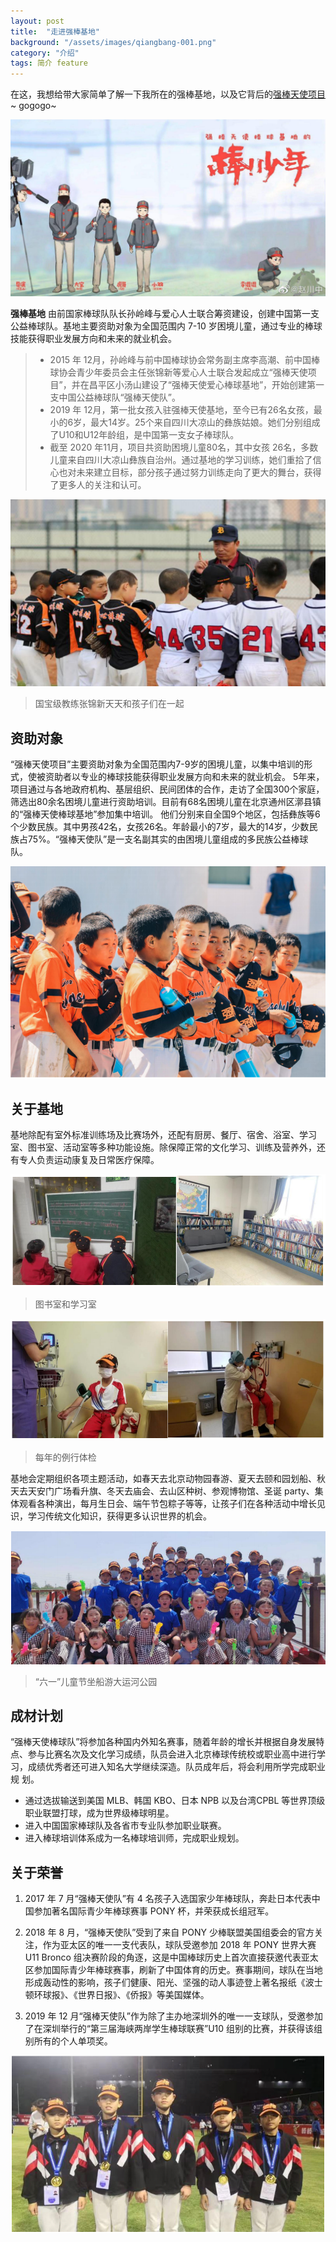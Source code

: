 ```yaml
---
layout: post
title:  "走进强棒基地"
background: "/assets/images/qiangbang-001.png"
category: "介绍"
tags: 简介 feature
---
```


在这，我想给带大家简单了解一下我所在的强棒基地，以及它背后的[强棒天使项目](https://baike.baidu.com/item/%E5%BC%BA%E6%A3%92%E5%A4%A9%E4%BD%BF%E9%A1%B9%E7%9B%AE/53242363?fr=aladdin)~ gogogo~ 

![qiangbang-001](../assets/images/qiangbang-001.png) 

**强棒基地** 由前国家棒球队队长孙岭峰与爱心人士联合筹资建设，创建中国第一支公益棒球队。基地主要资助对象为全国范围内 7-10 岁困境儿童，通过专业的棒球技能获得职业发展方向和未来的就业机会。

>   * 2015 年 12月，孙岭峰与前中国棒球协会常务副主席李高潮、前中国棒球协会青少年委员会主任张锦新等爱心人士联合发起成立“强棒天使项目”，并在昌平区小汤山建设了“强棒天使爱心棒球基地”，开始创建第一支中国公益棒球队“强棒天使队”。
>   * 2019 年 12月，第一批女孩入驻强棒天使基地，至今已有26名女孩，最小的6岁，最大14岁。25个来自四川大凉山的彝族姑娘。她们分别组成了U10和U12年龄组，是中国第一支女子棒球队。
>   * 截至 2020 年11月，项目共资助困境儿童80名，其中女孩 26名，多数儿童来自四川大凉山彝族自治州。通过基地的学习训练，她们重拾了信心也对未来建立目标，部分孩子通过努力训练走向了更大的舞台，获得了更多人的关注和认可。

![qiangbang-002](../assets/images/qiangbang-002.png) 
> 国宝级教练张锦新天天和孩子们在一起

## 资助对象

“强棒天使项目”主要资助对象为全国范围内7-9岁的困境儿童，以集中培训的形式，使被资助者以专业的棒球技能获得职业发展方向和未来的就业机会。
5年来，项目通过与各地政府机构、基层组织、民间团体的合作，走访了全国300个家庭，筛选出80余名困境儿童进行资助培训。目前有68名困境儿童在北京通州区漷县镇的“强棒天使棒球基地”参加集中培训。
他们分别来自全国9个地区，包括彝族等6个少数民族。其中男孩42名，女孩26名。年龄最小的7岁，最大的14岁，少数民族占75%。“强棒天使队”是一支名副其实的由困境儿童组成的多民族公益棒球队。

![qiangbang-003](../assets/images/qiangbang-003.png) 

## 关于基地

基地除配有室外标准训练场及比赛场外，还配有厨房、餐厅、宿舍、浴室、学习室、图书室、活动室等多种功能设施。除保障正常的文化学习、训练及营养外，还有专人负责运动康复及日常医疗保障。

![qiangbang-004](../assets/images/qiangbang-004.png) 
> 图书室和学习室

![qiangbang-005](../assets/images/qiangbang-005.png) 
> 每年的例行体检
 
基地会定期组织各项主题活动，如春天去北京动物园春游、夏天去颐和园划船、秋天去天安门广场看升旗、冬天去庙会、去山区种树、参观博物馆、圣诞 party、集体观看各种演出，每月生日会、端午节包粽子等等，让孩子们在各种活动中增长见识，学习传统文化知识，获得更多认识世界的机会。

![qiangbang-006](../assets/images/qiangbang-006.png) 
> “六一”儿童节坐船游大运河公园

## 成材计划

“强棒天使棒球队”将参加各种国内外知名赛事，随着年龄的增长并根据自身发展特点、参与比赛名次及文化学习成绩，队员会进入北京棒球传统校或职业高中进行学习，成绩优秀者还可进入知名大学继续深造。队员成年后，将会利用所学完成职业规
划。
  * 通过选拔输送到美国 MLB、韩国 KBO、日本 NPB 以及台湾CPBL 等世界顶级职业联盟打球，成为世界级棒球明星。
  * 进入中国国家棒球队及各省市专业队参加职业联赛。
  * 进入棒球培训体系成为一名棒球培训师，完成职业规划。

## 关于荣誉

1. 2017 年 7 月“强棒天使队”有 4 名孩子入选国家少年棒球队，奔赴日本代表中国参加著名国际青少年棒球赛事 PONY 杯，并荣获成长组冠军。

2. 2018 年 8 月，“强棒天使队”受到了来自 PONY 少棒联盟美国组委会的官方关注，作为亚太区的唯一一支代表队，球队受邀参加 2018 年 PONY 世界大赛 U11 Bronco 组决赛阶段的角逐，这是中国棒球历史上首次直接获邀代表亚太区参加国际青少年棒球赛事，刷新了中国体育的历史。赛事期间，球队在当地形成轰动性的影响，孩子们健康、阳光、坚强的动人事迹登上著名报纸《波士顿环球报》、《世界日报》、《侨报》等美国媒体。

3. 2019 年 12 月“强棒天使队”作为除了主办地深圳外的唯一一支球队，受邀参加了在深圳举行的“第三届海峡两岸学生棒球联赛”U10 组别的比赛，并获得该组别所有的个人单项奖。

![qiangbang-007](../assets/images/qiangbang-007.png) 
